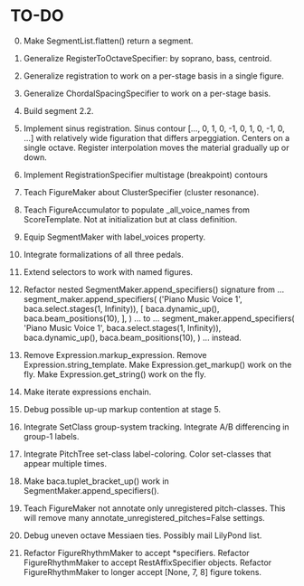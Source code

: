 TO-DO
=====

0.  Make SegmentList.flatten() return a segment.

1.  Generalize RegisterToOctaveSpecifier: by soprano, bass, centroid.

2.  Generalize registration to work on a per-stage basis in a single figure.

3.  Generalize ChordalSpacingSpecifier to work on a per-stage basis.

4.  Build segment 2.2.

5.  Implement sinus registration. Sinus contour [..., 0, 1, 0, -1, 0, 1, 0, -1,
    0, ...] with relatively wide figuration that differs arpeggiation. Centers
    on a single octave. Register interpolation moves the material gradually up
    or down.

6.  Implement RegistrationSpecifier multistage (breakpoint) contours

7.  Teach FigureMaker about ClusterSpecifier (cluster resonance).

8.  Teach FigureAccumulator to populate _all_voice_names from ScoreTemplate.
    Not at initialization but at class definition.

9.  Equip SegmentMaker with label_voices property.

10. Integrate formalizations of all three pedals.

11. Extend selectors to work with named figures.

12. Refactor nested SegmentMaker.append_specifiers() signature from ...
        segment_maker.append_specifiers(
            ('Piano Music Voice 1', baca.select.stages(1, Infinity)),
            [
                baca.dynamic_up(),
                baca.beam_positions(10),
                ],
            )
    ... to ...
        segment_maker.append_specifiers(
            'Piano Music Voice 1',
            baca.select.stages(1, Infinity)),
            baca.dynamic_up(),
            baca.beam_positions(10),
            )
    ... instead.

13. Remove Expression.markup_expression.
    Remove Expression.string_template.
    Make Expression.get_markup() work on the fly.
    Make Expression.get_string() work on the fly.

14. Make iterate expressions enchain.

15. Debug possible up-up markup contention at stage 5.

16. Integrate SetClass group-system tracking.
    Integrate A/B differencing in group-1 labels.

17. Integrate PitchTree set-class label-coloring.
    Color set-classes that appear multiple times.

18. Make baca.tuplet_bracket_up() work in SegmentMaker.append_specifiers().

19. Teach FigureMaker not annotate only unregistered pitch-classes.
    This will remove many annotate_unregistered_pitches=False settings.

20. Debug uneven octave Messiaen ties. Possibly mail LilyPond list.

21. Refactor FigureRhythmMaker to accept *specifiers.
    Refactor FigureRhythmMaker to accept RestAffixSpecifier objects.
    Refactor FigureRhythmMaker to longer accept [None, 7, 8] figure tokens.
